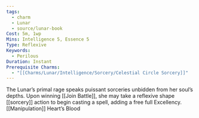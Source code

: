 ```yaml
---
tags:
  - charm
  - Lunar
  - source/lunar-book
Cost: 5m, 1wp
Mins: Intelligence 5, Essence 5
Type: Reflexive
Keywords:
  - Perilous
Duration: Instant
Prerequisite Charms:
  - "[[Charms/Lunar/Intelligence/Sorcery/Celestial Circle Sorcery]]"
---
```

The Lunar’s primal rage speaks puissant sorceries unbidden from her soul’s depths. Upon winning [[Join Battle]], she may take a reflexive shape [[sorcery]] action to begin casting a spell, adding a free full Excellency. [[Manipulation]] Heart’s Blood